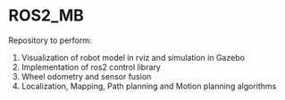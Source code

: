 # ROS2_MB
Repository to perform:
1. Visualization of robot model in rviz and simulation in Gazebo
2. Implementation of ros2 control library
3. Wheel odometry and sensor fusion
4. Localization, Mapping, Path planning and Motion planning algorithms
